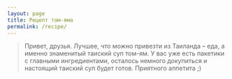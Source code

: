 ```yaml
---
layout: page
title: Рецепт том-яма
permalink: /recipe/
---
```


> Привет, друзья. Лучшее, что можно привезти из Таиланда – еда, а именно знаменитый таиский суп том-ям. У вас уже есть пакетики с главными ингредиентами, осталось немного докупиться и настоящий таиский суп будет готов. Приятного аппетита ;)